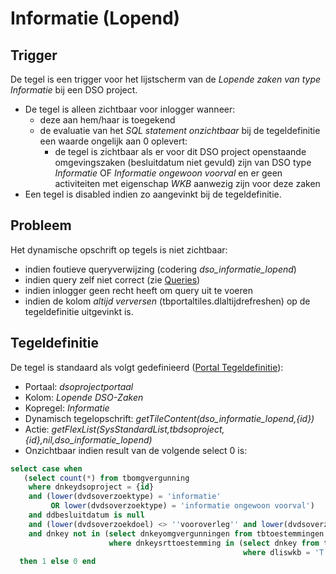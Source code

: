 # Informatie (Lopend)

## Trigger

De tegel is een trigger voor het lijstscherm van de _Lopende zaken van type Informatie_ bij een DSO project.

- De tegel is alleen zichtbaar voor inlogger wanneer:
  - deze aan hem/haar is toegekend
  - de evaluatie van het _SQL statement onzichtbaar_ bij de tegeldefinitie een waarde ongelijk aan 0 oplevert:
    - de tegel is zichtbaar als er voor dit DSO project openstaande omgevingszaken (besluitdatum niet gevuld) zijn van DSO type _Informatie_ OF _Informatie ongewoon voorval_ en er geen activiteiten met eigenschap _WKB_ aanwezig zijn voor deze zaken
- Een tegel is disabled indien zo aangevinkt bij de tegeldefinitie.

## Probleem

Het dynamische opschrift op tegels is niet zichtbaar:

- indien foutieve queryverwijzing (codering _dso_informatie_lopend_)
- indien query zelf niet correct (zie [Queries](../../../../instellen_inrichten/queries.md))
- indien inlogger geen recht heeft om query uit te voeren
- indien de kolom _altijd verversen_ (tbportaltiles.dlaltijdrefreshen) op de tegeldefinitie uitgevinkt is.

## Tegeldefinitie

De tegel is standaard als volgt gedefinieerd ([Portal Tegeldefinitie](../../../../instellen_inrichten/portaldefinitie/portal_tegel.md)):

- Portaal: _dsoprojectportaal_
- Kolom: _Lopende DSO-Zaken_
- Kopregel: _Informatie_
- Dynamisch tegelopschrift: _getTileContent(dso_informatie_lopend,{id})_
- Actie: _getFlexList(SysStandardList,tbdsoproject,{id},nil,dso_informatie_lopend)_
- Onzichtbaar indien result van de volgende select 0 is:

```sql
select case when
   (select count(*) from tbomgvergunning
    where dnkeydsoproject = {id}
    and (lower(dvdsoverzoektype) = 'informatie'
         OR lower(dvdsoverzoektype) = 'informatie ongewoon voorval')
    and ddbesluitdatum is null
    and (lower(dvdsoverzoekdoel) <> ''vooroverleg'' and lower(dvdsoverzoekdoel) <> ''conceptverzoek'')
    and dnkey not in (select dnkeyomgvergunningen from tbtoestemmingen
                      where dnkeysrttoestemming in (select dnkey from tbsrttoestemming
                                                    where dliswkb = 'T'))) >= 1
  then 1 else 0 end
```

